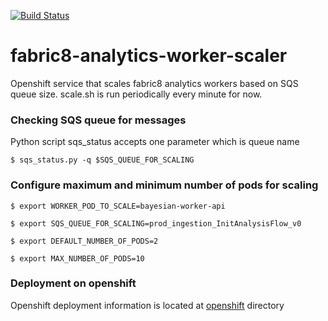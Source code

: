 [![Build Status](https://ci.centos.org/buildStatus/icon?job=devtools-fabric8-analytics-scaler-f8a-build-master)](https://ci.centos.org/job/devtools-fabric8-analytics-scaler-f8a-build-master/)

# fabric8-analytics-worker-scaler
Openshift service that scales fabric8 analytics workers based on SQS queue size.
scale.sh is run periodically every minute for now.

### Checking SQS queue for messages

Python script sqs_status accepts one parameter which is queue name

`$ sqs_status.py -q $SQS_QUEUE_FOR_SCALING`

### Configure maximum and minimum number of pods for scaling

`$ export WORKER_POD_TO_SCALE=bayesian-worker-api`

`$ export SQS_QUEUE_FOR_SCALING=prod_ingestion_InitAnalysisFlow_v0`

`$ export DEFAULT_NUMBER_OF_PODS=2`

`$ export MAX_NUMBER_OF_PODS=10`

### Deployment on openshift

Openshift deployment information is located at [openshift](https://github.com/fabric8-analytics/fabric8-analytics-scaler/tree/master/openshift) directory
